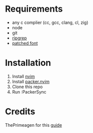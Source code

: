 
# Requirements

- any c complier (cc, gcc, clang, cl, zig)
- node
- git
- [ripgrep](https://github.com/BurntSushi/ripgrep)
- [patched font](https://github.com/ryanoasis/nerd-fonts)

# Installation

1. Install [nvim](https://github.com/neovim/neovim)
2. Install [packer.nvim](https://github.com/wbthomason/packer.nvim)
3. Clone this repo
4. Run :PackerSync

# Credits 

ThePrimeagen for this [guide](https://www.youtube.com/watch?v=w7i4amO_zaE)
